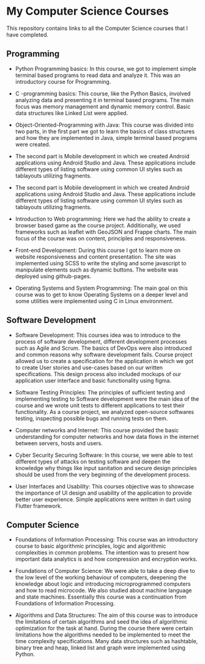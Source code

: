 # My Computer Science Courses

This repository contains links to all the Computer Science courses that I have completed.

## Programming

- Python Programming basics: In this course, we got to implement simple terminal based programs to read data and analyze it. This was an introductory course for Programming.

- C -programming basics: This course, like the Python Basics, involved analyzing data and presenting it in terminal based programs. The main focus was memory management and dynamic memory control. Basic data structures like Linked List were applied.

- Object-Oriented-Programming with Java: This course was divided into two parts, in the first part we got to learn the basics of class structures and how they are implemented in Java, simple terminal based programs were created. 

- The second part is Mobile development in which we created Android applications using Android Studio and Java. These applications include different types of listing software using common UI styles such as tablayouts utilizing fragments.

- The second part is Mobile development in which we created Android applications using Android Studio and Java. These applications include different types of listing software using common UI styles such as tablayouts utilizing fragments.

- Introduction to Web programming: Here we had the ability to create a browser based game as the course project. Additionally, we used frameworks such as leaflet with GeoJSON and Frappe charts. The main focus of the course was on content, principles and responsiveness.

- Front-end Development: During this course I got to learn more on website responsiveness and content presentation. The site was implemented using SCSS to write the styling and some javascript to manipulate elements such as dynamic buttons. The website was deployed using github-pages.

- Operating Systems and System Programming: The main goal on this course was to get to know Operating Systems on a deeper level and some utilities were implemented using C in Linux environment.

## Software Development

- Software Development: This courses idea was to introduce to the process of software development, different development processes such as Agile and Scrum. The basics of DevOps were also introduced and common reasons why software development fails. Course project allowed us to create a specification for the application in which we got to create User stories and use-cases based on our written specifications. This design process also included mockups of our application user interface and basic functionality using figma.

- Software Testing Principles: The principles of sufficient testing and implementing testing to Software development were the main idea of the course and we wrote unit tests to different applications to test their functionality. As a course project, we analyzed open-source softwares testing, inspecting possible bugs and running tests on them.

- Computer networks and Internet: This course provided the basic understanding for computer networks and how data flows in the internet between servers, hosts and users.

- Cyber Security Securing Software: In this course, we were able to test different types of attacks on testing software and deepen the knowledge why things like input sanitation and secure design principles should be used from the very beginning of the development process.

- User Interfaces and Usability: This courses objective was to showcase the importance of UI design and usability of the application to provide better user experience. Simple applications were written in dart using Flutter framework.

## Computer Science

- Foundations of Information Processing: This course was an introductory course to basic algorithmic principles, logic and algorithmic complexities in common problems. The intention was to present how important data analytics is and how compression and encryption works.

- Foundations of Computer Science: We were able to take a deep dive to the low level of the working behaviour of computers, deepening the knowledge about logic and introducing microprogrammed computers and how to read microcode. We also studied about machine language and state machines. Essentially this course was a continuation from Foundations of Information Processing.

- Algorithms and Data Structures: The aim of this course was to introduce the limitations of certain algorithms and seed the idea of algorithmic optimization for the task at hand. During the course there were certain limitations how the algorithms needed to be implemented to meet the time complexity specifications. Many data structures such as hashtable, binary tree and heap, linked list and graph were implemented using Python.

